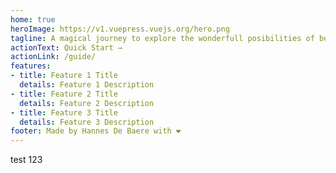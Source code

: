```yaml
---
home: true
heroImage: https://v1.vuepress.vuejs.org/hero.png
tagline: A magical journey to explore the wonderfull posibilities of beacons, unicorns and rainbows.
actionText: Quick Start →
actionLink: /guide/
features:
- title: Feature 1 Title
  details: Feature 1 Description
- title: Feature 2 Title
  details: Feature 2 Description
- title: Feature 3 Title
  details: Feature 3 Description
footer: Made by Hannes De Baere with ❤️
---
```


test 123
